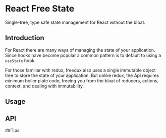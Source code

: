 # React Free State

Single-tree, type safe state management for React without the bloat.

## Introduction

For React there are many ways of managing the state of your application. Since
hooks have become popular a common pattern is to default to using a `useState`
hook.

For those familiar with redux, freedux also uses a single immutable object tree
to store the state of your application. But unlike redux, the Api requires
minimum boiler plate code, freeing you from the bloat of reducers, actions,
context, and dealing with immutability.

## Usage

## API

##Tips
